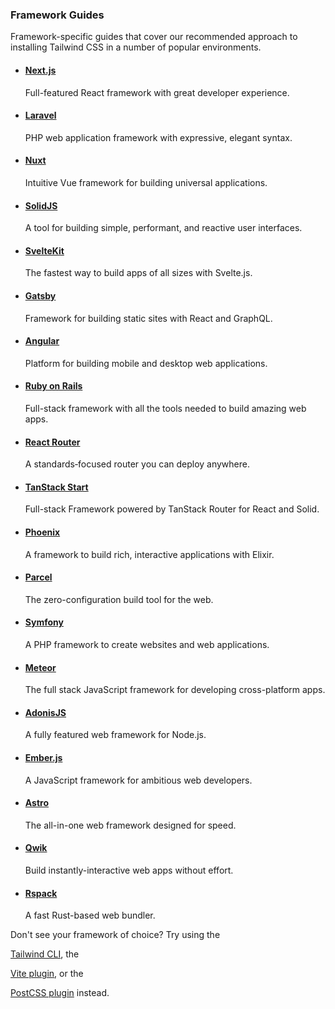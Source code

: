 <!--$-->

<!--/$-->

### Framework Guides

Framework-specific guides that cover our recommended approach to installing Tailwind CSS in a number of popular environments.

- #### [Next.js](/docs/installation/framework-guides/nextjs)

  Full-featured React framework with great developer experience.

- #### [Laravel](/docs/installation/framework-guides/laravel/vite)

  PHP web application framework with expressive, elegant syntax.

- #### [Nuxt](/docs/installation/framework-guides/nuxt)

  Intuitive Vue framework for building universal applications.

- #### [SolidJS](/docs/installation/framework-guides/solidjs)

  A tool for building simple, performant, and reactive user interfaces.

- #### [SvelteKit](/docs/installation/framework-guides/sveltekit)

  The fastest way to build apps of all sizes with Svelte.js.

- #### [Gatsby](/docs/installation/framework-guides/gatsby)

  Framework for building static sites with React and GraphQL.

- #### [Angular](/docs/installation/framework-guides/angular)

  Platform for building mobile and desktop web applications.

- #### [Ruby on Rails](/docs/installation/framework-guides/ruby-on-rails)

  Full-stack framework with all the tools needed to build amazing web apps.

- #### [React Router](/docs/installation/framework-guides/react-router)

  A standards‑focused router you can deploy anywhere.

- #### [TanStack Start](/docs/installation/framework-guides/tanstack-start)

  Full-stack Framework powered by TanStack Router for React and Solid.

- #### [Phoenix](/docs/installation/framework-guides/phoenix)

  A framework to build rich, interactive applications with Elixir.

- #### [Parcel](/docs/installation/framework-guides/parcel)

  The zero-configuration build tool for the web.

- #### [Symfony](/docs/installation/framework-guides/symfony)

  A PHP framework to create websites and web applications.

- #### [Meteor](/docs/installation/framework-guides/meteor)

  The full stack JavaScript framework for developing cross-platform apps.

- #### [AdonisJS](/docs/installation/framework-guides/adonisjs)

  A fully featured web framework for Node.js.

- #### [Ember.js](/docs/installation/framework-guides/emberjs)

  A JavaScript framework for ambitious web developers.

- #### [Astro](/docs/installation/framework-guides/astro)

  The all-in-one web framework designed for speed.

- #### [Qwik](/docs/installation/framework-guides/qwik)

  Build instantly-interactive web apps without effort.

- #### [Rspack](/docs/installation/framework-guides/rspack/react)

  A fast Rust-based web bundler.

Don't see your framework of choice? Try using the

<!-- -->

[Tailwind CLI](/docs/installation/tailwind-cli), the

<!-- -->

[Vite plugin](/docs/installation/using-vite), or the

<!-- -->

[PostCSS plugin](/docs/installation/using-postcss) instead.

<!--$-->

<!--/$-->

